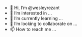 - 👋 Hi, I’m @wesleyrezant
- 👀 I’m interested in ...
- 🌱 I’m currently learning ...
- 💞️ I’m looking to collaborate on ...
- 📫 How to reach me ...

<!---
wesleyrezant/wesleyrezant is a ✨ special ✨ repository because its `README.md` (this file) appears on your GitHub profile.
You can click the Preview link to take a look at your changes.
--->
